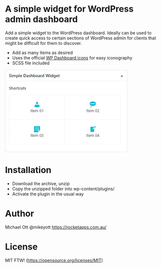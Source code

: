 # A simple widget for WordPress admin dashboard

Add a simple widget to the WordPress dashboard. Ideally can be used to create quick access to certain sections of WordPress admin for clients that might be difficult for them to discover.

 - Add as many items as desired
 - Uses the official [WP Dashboard icons](https://developer.wordpress.org/resource/dashicons/) for easy iconography
 - SCSS file included

![N|Solid](https://raw.githubusercontent.com/mikeott/simple-dashboard-widget/master/simple-dashboard-widget.png)

# Installation

  - Download the archive, unzip
  - Copy the unzipped folder into wp-content/plugins/
  - Activate the plugin in the usual way
 
# Author
Michael Ott
@mikeyott
https://rocketapps.com.au/

# License

MIT FTW! (https://opensource.org/licenses/MIT)
